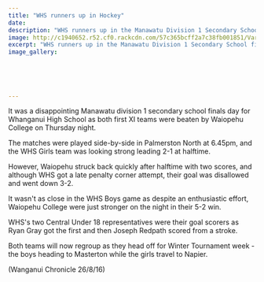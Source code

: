 ```yaml
---
title: "WHS runners up in Hockey"
date: 
description: "WHS runners up in the Manawatu Division 1 Secondary School finals played at Palmerston North on Thursday night, 25 August..."
image: http://c1940652.r52.cf0.rackcdn.com/57c365bcff2a7c38fb001851/Various-hockey-photo-to-use.jpg
excerpt: "WHS runners up in the Manawatu Division 1 Secondary School finals played at Palmerston North on Thursday night, 25 August."
image_gallery:
    
    
    
    
    
---
```


<p>It was a disappointing Manawatu division 1 secondary school finals day for Whanganui High School as both first XI teams were beaten by Waiopehu College on Thursday night.</p>
<p>The matches were played side-by-side in Palmerston North at 6.45pm, and the WHS Girls team was looking strong leading 2-1 at halftime.</p>
<p>However, Waiopehu struck back quickly after halftime with two scores, and although WHS got a late penalty corner attempt, their goal was disallowed and went down 3-2.</p>
<p>It wasn't as close in the WHS Boys game as despite an enthusiastic effort, Waiopehu College were just stronger on the night in their 5-2 win.</p>
<p>WHS's two Central Under 18 representatives were their goal scorers as Ryan Gray got the first and then Joseph Redpath scored from a stroke.</p>
<p>Both teams will now regroup as they head off for Winter Tournament week - the boys heading to Masterton while the girls travel to Napier.</p>
<p>(Wanganui Chronicle 26/8/16)</p>

